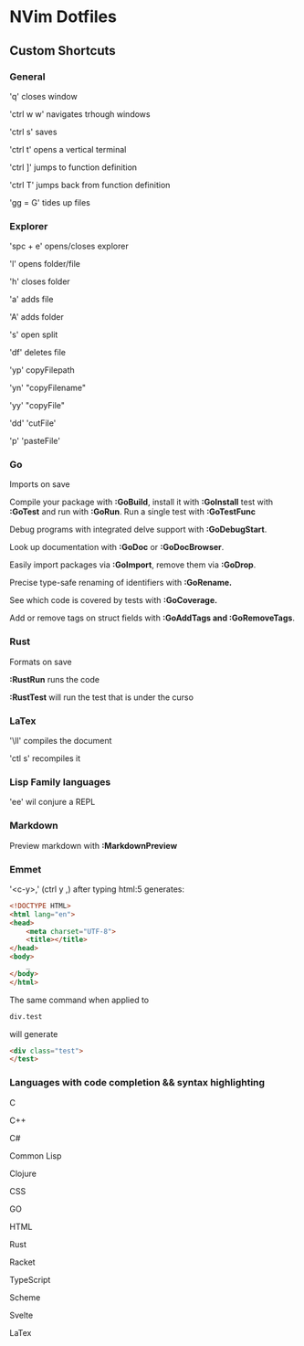 # NVim Dotfiles

## Custom Shortcuts

### General

'q' closes window

'ctrl w w' navigates trhough windows

'ctrl s' saves

'ctrl t' opens a vertical terminal

'ctrl ]' jumps to function definition

'ctrl T' jumps back from function definition

'gg = G' tides up files

### Explorer

'spc + e'  opens/closes explorer

'l' opens folder/file

'h' closes folder

'a' adds file

'A' adds folder

's' open split

'df' deletes file

'yp' copyFilepath

'yn' "copyFilename"

'yy' "copyFile"

'dd' 'cutFile'

'p' 'pasteFile'

### Go

Imports on save

Compile your package with **:GoBuild**, install it with **:GoInstall**  test with **:GoTest** and run with **:GoRun**.
Run a single test with **:GoTestFunc**

Debug programs with integrated delve support with **:GoDebugStart**.

Look up documentation with **:GoDoc** or **:GoDocBrowser**.

Easily import packages via **:GoImport**, remove them via **:GoDrop**.

Precise type-safe renaming of identifiers with **:GoRename.**

See which code is covered by tests with **:GoCoverage.**

Add or remove tags on struct fields with **:GoAddTags and :GoRemoveTags**.

### Rust

Formats on save

**:RustRun** runs the code

**:RustTest** will run the test that is under the curso

### LaTex

'\ll' compiles the document

'ctl s' recompiles it

### Lisp Family languages

'ee' wil conjure a REPL

### Markdown

Preview markdown with **:MarkdownPreview**

### Emmet

'\<c-y\>,' (ctrl y ,) after typing html:5 generates:

```html
<!DOCTYPE HTML>
<html lang="en">
<head>
	<meta charset="UTF-8">
	<title></title>
</head>
<body>
	_
</body>
</html>
```

The same command when applied to 

```html
div.test
```

will generate 

```html
<div class="test">
</test>
```

### Languages with code completion && syntax highlighting 

 C

 C++

 C#

 Common Lisp

 Clojure

 CSS

 GO

 HTML

 Rust

 Racket

 TypeScript

 Scheme

 Svelte

 LaTex
